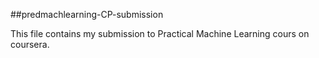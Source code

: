##predmachlearning-CP-submission

This file contains my submission to Practical Machine Learning cours on coursera.
